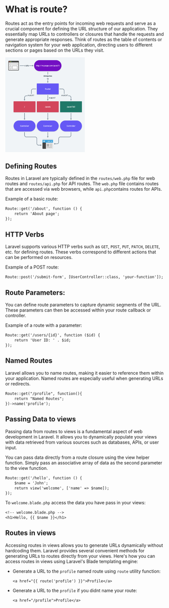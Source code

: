 # What is route?

Routes act as the entry points for incoming web requests and serve as a crucial component for defining the URL structure of our application. They essentially map URLs to controllers or closures that handle the requests and generate appropriate responses. Think of routes as the table of contents or navigation system for your web application, directing users to different sections or pages based on the URLs they visit.

<div align="left">
    <img src="../assets/route.png" width="50%" height="50%">
</div>

## Defining Routes

Routes in Laravel are typically defined in the `routes/web.php` file for web routes and `routes/api.php` for API routes. The `web.php` file contains routes that are accessed via web browsers, while `api.php`contains routes for APIs.

Example of a basic route:

```
Route::get('/about', function () {
    return 'About page';
});
```

## HTTP Verbs

Laravel supports various HTTP verbs such as `GET`, `POST`, `PUT`, `PATCH`, `DELETE`, etc. for defining routes.
These verbs correspond to different actions that can be performed on resources.

Example of a POST route:

```
Route::post('/submit-form', [UserController::class, 'your-function']);
```

## Route Parameters:

You can define route parameters to capture dynamic segments of the URL.
These parameters can then be accessed within your route callback or controller.

Example of a route with a parameter:

```
Route::get('/users/{id}', function ($id) {
    return 'User ID: ' . $id;
});
```

## Named Routes

Laravel allows you to name routes, making it easier to reference them within your application.
Named routes are especially useful when generating URLs or redirects.

```
Route::get("/profile", function(){
    return "Named Routes";
})->name('profile');
```

## Passing Data to views

Passing data from routes to views is a fundamental aspect of web development in Laravel.
It allows you to dynamically populate your views with data retrieved from various sources such as databases, APIs, or user input.

You can pass data directly from a route closure using the view helper function. Simply pass an associative array of data as the second parameter to the view function.

```
Route::get('/hello', function () {
    $name = 'John';
    return view('welcome', ['name' => $name]);
});
```

To `welcome.blade.php` access the data you have pass in your views:

```
<!-- welcome.blade.php -->
<h1>Hello, {{ $name }}</h1>
```

## Routes in views

Accessing routes in views allows you to generate URLs dynamically without hardcoding them.
Laravel provides several convenient methods for generating URLs to routes directly from your views.
Here's how you can access routes in views using Laravel's Blade templating engine:

- Generate a URL to the `profile` named route using `route` utility function:

  ```
  <a href="{{ route('profile') }}">Profile</a>
  ```

- Generate a URL to the `profile` if you didnt name your route:

  ```
  <a href="/profile">Profile</a>
  ```
